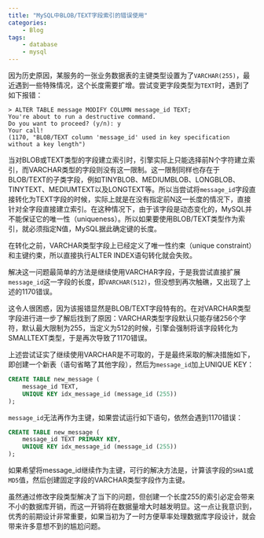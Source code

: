 ```yaml
---
title: "MySQL中BLOB/TEXT字段索引的错误使用"
categories:
    - Blog
tags:
    - database
    - mysql
---
```



因为历史原因，某服务的一张业务数据表的主键类型设置为了`VARCHAR(255)`，最近遇到一些特殊情况，这个长度需要扩增。尝试变更字段类型为`TEXT`时，遇到了如下报错：

```
> ALTER TABLE message MODIFY COLUMN message_id TEXT;
You're about to run a destructive command.
Do you want to proceed? (y/n): y
Your call!
(1170, "BLOB/TEXT column 'message_id' used in key specification without a key length")
```


当对BLOB或TEXT类型的字段建立索引时，引擎实际上只能选择前N个字符建立索引，而VARCHAR类型的字段则没有这一限制。这一限制同样也存在于BLOB/TEXT的子类字段，例如TINYBLOB、MEDIUMBLOB、LONGBLOB、TINYTEXT、MEDIUMTEXT以及LONGTEXT等。所以当尝试将`message_id`字段直接转化为TEXT字段的时候，实际上就是在没有指定前N这一长度的情况下，直接针对全字段直接建立索引。在这种情况下，由于该字段是动态变化的，MySQL并不能保证它的唯一性（uniqueness）。所以如果要使用BLOB/TEXT类型作为索引，就必须指定N值，MySQL据此确定键的长度。

在转化之前，VARCHAR类型字段上已经定义了唯一性约束（unique constraint）和主键约束，所以直接执行ALTER INDEX语句转化就会失败。

解决这一问题最简单的方法是继续使用VARCHAR字段，于是我尝试直接扩展`message_id`这一字段的长度，即`VARCHAR(512)`，但没想到再次触礁，又出现了上述的1170错误。

这令人很困惑，因为该报错显然是BLOB/TEXT字段特有的。在对VARCHAR类型字段进行进一步了解后找到了原因：VARCHAR类型字段默认只能存储256个字符，默认最大限制为255，当定义为512的时候，引擎会强制将该字段转化为SMALLTEXT类型，于是再次导致了1170错误。

上述尝试证实了继续使用VARCHAR是不可取的，于是最终采取的解决措施如下，即创建一个新表（语句省略了其他字段），然后为`message_id`加上UNIQUE KEY：

```sql
CREATE TABLE new_message (
    message_id TEXT,
    UNIQUE KEY idx_message_id (message_id (255))
);
```

`message_id`无法再作为主键，如果尝试运行如下语句，依然会遇到1170错误：

```sql
CREATE TABLE new_message (
    message_id TEXT PRIMARY KEY,
    UNIQUE KEY idx_message_id (message_id (255))
);
```

如果希望将message_id继续作为主键，可行的解决方法是，计算该字段的`SHA1`或`MD5`值，然后创建固定字段的VARCHAR类型字段作为主键。

虽然通过修改字段类型解决了当下的问题，但创建一个长度255的索引必定会带来不小的数据库开销，而这一开销将在数据量增大时越发明显。这一点让我意识到，优秀的前期设计非常重要，如果当初为了一时方便草率处理数据库字段设计，就会带来许多意想不到的尴尬问题。
